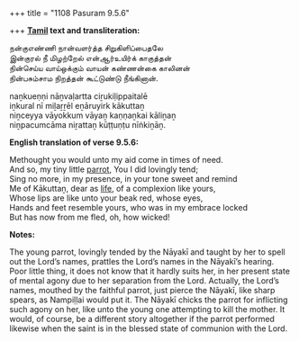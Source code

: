 +++
title = "1108 Pasuram 9.5.6"

+++
**[Tamil](/definition/tamil#history "show Tamil definitions") text and transliteration:**

நன்குஎண்ணி நான்வளர்த்த சிறுகிளிப்பைதலே  
இன்குரல் நீ மிழற்றேல் என்ஆர்உயிர்க் காகுத்தன்  
நின்செய்ய வாய்ஒக்கும் வாயன் கண்ணன்கை காலினன்  
நின்பசும்சாம நிறத்தன் கூட்டுண்டு நீங்கினான்.

naṉkueṇṇi nāṉvaḷartta ciṟukiḷippaitalē  
iṉkural nī miḻaṟṟēl eṉāruyirk kākuttaṉ  
niṉceyya vāyokkum vāyaṉ kaṇṇaṉkai kāliṉaṉ  
niṉpacumcāma niṟattaṉ kūṭṭuṇṭu nīṅkiṉāṉ.

**English translation of verse 9.5.6:**

Methought you would unto my aid come in times of need.  
And so, my tiny little [parrot](/definition/parrot#history "show parrot definitions"), You I did lovingly tend;  
Sing no more, in my presence, in your tone sweet and remind  
Me of Kākuttaṉ, dear as [life](/definition/life#history "show life definitions"), of a complexion like yours,  
Whose lips are like unto your beak red, whose eyes,  
Hands and feet resemble yours, who was in my embrace locked  
But has now from me fled, oh, how wicked!

**Notes:**

The young parrot, lovingly tended by the Nāyakī and taught by her to spell out the Lord’s names, prattles the Lord’s names in the Nāyakī’s hearing. Poor little thing, it does not know that it hardly suits her, in her present state of mental agony due to her separation from the Lord. Actually, the Lord’s names, mouthed by the faithful parrot, just pierce the Nāyakī, like sharp spears, as Nampiḷḷai would put it. The Nāyakī chicks the parrot for inflicting such agony on her, like unto the young one attempting to kill the mother. It would, of course, be a different story altogether if the parrot performed likewise when the saint is in the blessed state of communion with the Lord.


